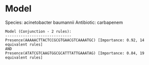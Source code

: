 
# Model

Species: acinetobacter baumannii
Antibiotic: carbapenem

```
Model (Conjunction - 2 rules):
------------------------------
Presence(AAAAACTTACTCCGCGTGAACGTCAAAATGC) [Importance: 0.92, 14 equivalent rules]
AND
Presence(ATATCGTCAAGTGGCGCATTTATTGAAATAG) [Importance: 0.84, 19 equivalent rules]

```

